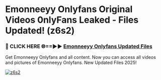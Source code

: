 # Emonneeyy Onlyfans Original Videos 0nlyFans Leaked - Files Updated! (z6s2)

<h3>🔴 CLICK HERE 🌐==►► <a href="https://tinyurl.com/ehrbuxhb" rel="nofollow">Emonneeyy Onlyfans Updated Files</a></h3>

Get Emonneeyy Onlyfans and all content. Now you can access all videos and pictures of Emonneeyy Onlyfans. New Updated Files 2025!

[![z6s2](https://i.imgur.com/lVYEuWS.gif)](https://tinyurl.com/ehrbuxhb)
